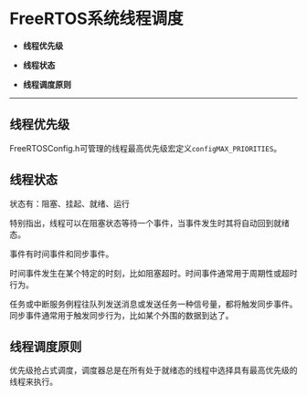 # FreeRTOS系统线程调度



- **线程优先级**

- **线程状态**

- **线程调度原则**



-------------------



## 线程优先级
FreeRTOSConfig.h可管理的线程最高优先级宏定义`configMAX_PRIORITIES`。

## 线程状态
状态有：阻塞、挂起、就绪、运行

特别指出，线程可以在阻塞状态等待一个事件，当事件发生时其将自动回到就绪态。

事件有时间事件和同步事件。

时间事件发生在某个特定的时刻，比如阻塞超时。时间事件通常用于周期性或超时行为。

任务或中断服务例程往队列发送消息或发送任务一种信号量，都将触发同步事件。同步事件通常用于触发同步行为，比如某个外围的数据到达了。

## 线程调度原则
优先级抢占式调度，调度器总是在所有处于就绪态的线程中选择具有最高优先级的线程来执行。
